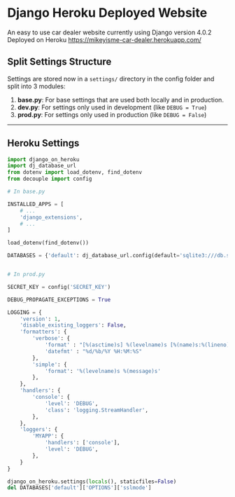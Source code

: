 # Django Heroku Deployed Website
An easy to use car dealer website currently using Django version 4.0.2 Deployed on Heroku https://mikeyisme-car-dealer.herokuapp.com/


## Split Settings Structure

Settings are stored now in a `settings/` directory in the config folder and split into 3 modules:
1. **base.py**: For base settings that are used both locally and in production.
2. **dev.py**: For settings only used in development (like `DEBUG = True`)
3. **prod.py**: For settings only used in production (like `DEBUG = False`) 

---
## Heroku Settings

```python
import django_on_heroku
import dj_database_url
from dotenv import load_dotenv, find_dotenv
from decouple import config

# In base.py

INSTALLED_APPS = [
    # ...
    'django_extensions',
    # ...
]

load_dotenv(find_dotenv())

DATABASES = {'default': dj_database_url.config(default='sqlite3:///db.sqlite', conn_max_age=600)}


# In prod.py

SECRET_KEY = config('SECRET_KEY')

DEBUG_PROPAGATE_EXCEPTIONS = True

LOGGING = {
    'version': 1,
    'disable_existing_loggers': False,
    'formatters': {
        'verbose': {
            'format' : "[%(asctime)s] %(levelname)s [%(name)s:%(lineno)s] %(message)s",
            'datefmt' : "%d/%b/%Y %H:%M:%S"
        },
        'simple': {
            'format': '%(levelname)s %(message)s'
        },
    },
    'handlers': {
        'console': {
            'level': 'DEBUG',
            'class': 'logging.StreamHandler',
        },
    },
    'loggers': {
        'MYAPP': {
            'handlers': ['console'],
            'level': 'DEBUG',
        },
    }
}

django_on_heroku.settings(locals(), staticfiles=False)
del DATABASES['default']['OPTIONS']['sslmode']
```
